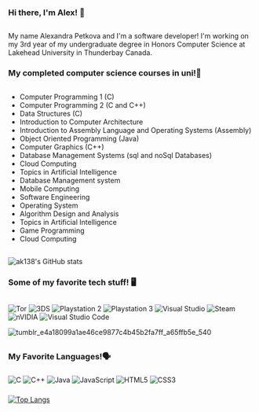 ### Hi there, I'm Alex! 👋
##  
My name Alexandra Petkova and I'm a software developer! I'm working on my 3rd year of my undergraduate degree in Honors Computer Science at Lakehead University in Thunderbay Canada.
###
### My completed computer science courses in uni!:pencil:
##
* Computer Programming 1 (C)
*  Computer Programming 2 (C and C++)
*  Data Structures (C)
*  Introduction to Computer Architecture
*  Introduction to Assembly Language and Operating Systems (Assembly)
*  Object Oriented Programming (Java)
*  Computer Graphics (C++)
* Database Management Systems (sql and noSql Databases)
* Cloud Computing
* Topics in Artificial Intelligence
* Database Management system
* Mobile Computing
* Software Engineering
* Operating System
* Algorithm Design and Analysis
* Topics in Artificial Intelligence
* Game Programming
* Cloud Computing

##
![ak138's GitHub stats](https://github-readme-stats.vercel.app/api?username=ak138&show_icons=true&theme=radical)

### Some of my favorite tech stuff!	:desktop_computer:
##
![Tor](https://img.shields.io/badge/Tor-7D4698?style=for-the-badge&logo=Tor-Browser&logoColor=white)
![3DS](https://img.shields.io/badge/3DS-D12228?style=for-the-badge&logo=nintendo-3ds&logoColor=white)
![Playstation 2](https://img.shields.io/badge/Playstation%202-003791?style=for-the-badge&logo=playstation-2&logoColor=white)
![Playstation 3](https://img.shields.io/badge/Playstation%203-003791?style=for-the-badge&logo=playstation-3&logoColor=white)
![Visual Studio](https://img.shields.io/badge/Visual%20Studio-5C2D91.svg?style=for-the-badge&logo=visual-studio&logoColor=white)
![Steam](https://img.shields.io/badge/steam-%23000000.svg?style=for-the-badge&logo=steam&logoColor=white)
![nVIDIA](https://img.shields.io/badge/nVIDIA-%2376B900.svg?style=for-the-badge&logo=nVIDIA&logoColor=white)
![Visual Studio Code](https://img.shields.io/badge/Visual%20Studio%20Code-0078d7.svg?style=for-the-badge&logo=visual-studio-code&logoColor=white)

![tumblr_e4a18099a1ae46ce9877c4b45b2fa7ff_a65ffb5e_540](https://user-images.githubusercontent.com/103148963/167934854-55e07d4a-15e6-46e1-9cd6-4da44b447a04.gif)

##
### My Favorite Languages!:speaking_head:
###
![C](https://img.shields.io/badge/c-%2300599C.svg?style=for-the-badge&logo=c&logoColor=white)
![C++](https://img.shields.io/badge/c++-%2300599C.svg?style=for-the-badge&logo=c%2B%2B&logoColor=white)
![Java](https://img.shields.io/badge/java-%23ED8B00.svg?style=for-the-badge&logo=java&logoColor=white)
![JavaScript](https://img.shields.io/badge/javascript-%23323330.svg?style=for-the-badge&logo=javascript&logoColor=%23F7DF1E)
![HTML5](https://img.shields.io/badge/html5-%23E34F26.svg?style=for-the-badge&logo=html5&logoColor=white)
![CSS3](https://img.shields.io/badge/css3-%231572B6.svg?style=for-the-badge&logo=css3&logoColor=white)
###
[![Top Langs](https://github-readme-stats.vercel.app/api/top-langs/?username=ak138)](https://github.com/anuraghazra/github-readme-stats)
###
